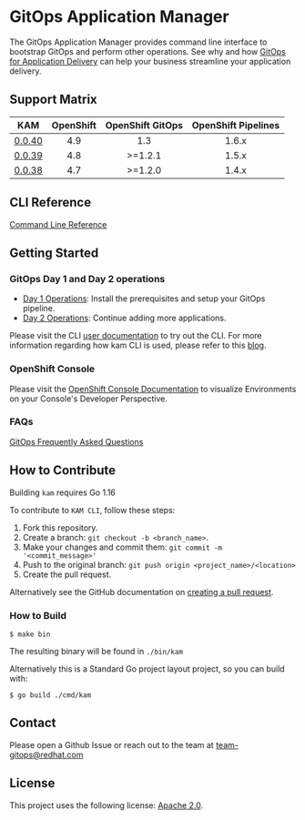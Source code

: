 # GitOps Application Manager

The GitOps Application Manager provides command line interface to bootstrap GitOps and perform other operations. See why and how [GitOps for Application Delivery](./docs/README.md) can help your business streamline your application delivery.

## Support Matrix

|                                  KAM                                   | OpenShift | OpenShift GitOps | OpenShift Pipelines |
| :--------------------------------------------------------------------: | :-------: | :--------------: | :-----------------: |
| [0.0.40](https://github.com/redhat-developer/kam/releases/tag/v0.0.40) |    4.9    |       1.3        |        1.6.x        |
| [0.0.39](https://github.com/redhat-developer/kam/releases/tag/v0.0.39) |    4.8    |      >=1.2.1     |        1.5.x        |
| [0.0.38](https://github.com/redhat-developer/kam/releases/tag/v0.0.38) |    4.7    |      >=1.2.0     |        1.4.x        |

## CLI Reference

[Command Line Reference](./docs/commands/README.md)

## Getting Started

### GitOps Day 1 and Day 2 operations

- [Day 1 Operations](docs/journey/day1): Install the prerequisites and setup your GitOps pipeline.
- [Day 2 Operations](docs/journey/day2): Continue adding more applications.

Please visit the CLI [user documentation](./docs/README.md) to try out the CLI. For more information regarding how kam CLI is used, please refer to this [blog](https://developers.redhat.com/articles/2021/07/21/bootstrap-gitops-red-hat-openshift-pipelines-and-kam-cli).

### OpenShift Console

Please visit the [OpenShift Console Documentation](./docs/devconsole) to visualize Environments on your Console's Developer Perspective.

### FAQs

[GitOps Frequently Asked Questions](./docs/FAQ/GitopsFAQ.md)

## How to Contribute

Building `kam` requires Go 1.16

To contribute to `KAM CLI`, follow these steps:

1. Fork this repository.
2. Create a branch: `git checkout -b <branch_name>`.
3. Make your changes and commit them: `git commit -m '<commit_message>'`
4. Push to the original branch: `git push origin <project_name>/<location>`
5. Create the pull request.

Alternatively see the GitHub documentation on [creating a pull request](https://help.github.com/en/github/collaborating-with-issues-and-pull-requests/creating-a-pull-request).

### How to Build

```shell
$ make bin
```

The resulting binary will be found in `./bin/kam`

Alternatively this is a Standard Go project layout project, so you can build with:

```shell
$ go build ./cmd/kam
```

## Contact

Please open a Github Issue or reach out to the team at [team-gitops@redhat.com](mailto:team-gitops@redhat.com)

## License

This project uses the following license: [Apache 2.0](./LICENSE).
